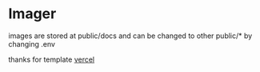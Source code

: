 # Imager


images are stored at public/docs 
and can be changed to other public/* by changing .env


thanks for template
[vercel](https://github.com/vercel/next.js/tree/canary/examples/with-cloudinary)
